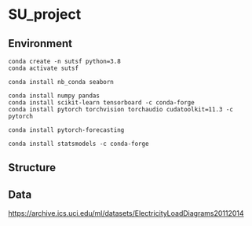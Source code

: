 # SU_project


## Environment

```
conda create -n sutsf python=3.8
conda activate sutsf

conda install nb_conda seaborn

conda install numpy pandas
conda install scikit-learn tensorboard -c conda-forge
conda install pytorch torchvision torchaudio cudatoolkit=11.3 -c pytorch

conda install pytorch-forecasting

conda install statsmodels -c conda-forge
```

## Structure

## Data

https://archive.ics.uci.edu/ml/datasets/ElectricityLoadDiagrams20112014
